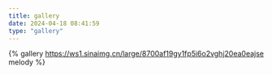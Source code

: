 ```yaml
---
title: gallery
date: 2024-04-18 08:41:59
type: "gallery"
---
```

{% gallery https://ws1.sinaimg.cn/large/8700af19gy1fp5i6o2vghj20ea0eajse melody %}